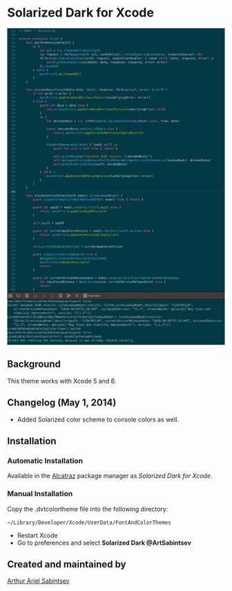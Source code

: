 Solarized Dark for Xcode
========================

![Forced Update](https://github.com/ArtSabintsev/Solarized-Dark-for-Xcode/blob/master/solarizedDark.png?raw=true "Solarized Dark Screenshot") 

## Background
This theme works with Xcode 5 and 6.

## Changelog (May 1, 2014)
- Added Solarized color scheme to console colors as well.

## Installation
### Automatic Installation
Available in the [Alcatraz](http://www.alcatraz.io) package manager as *Solarized Dark for Xcode*.
 
### Manual Installation
Copy the .dvtcolortheme file into the following directory: 

```
~/Library/Developer/Xcode/UserData/FontAndColorThemes
```
- Restart Xcode
- Go to preferences and select **Solarized Dark @ArtSabintsev**

## Created and maintained by
[Arthur Ariel Sabintsev](http://www.sabintsev.com)
